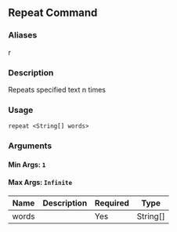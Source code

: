 ## Repeat Command

### Aliases

r

### Description

Repeats specified text n times

### Usage

`repeat <String[] words>`

### Arguments

#### Min Args: `1`

#### Max Args: `Infinite`

| Name | Description | Required | Type |
|------|-------------|----------|------|
|words||Yes|String[]|